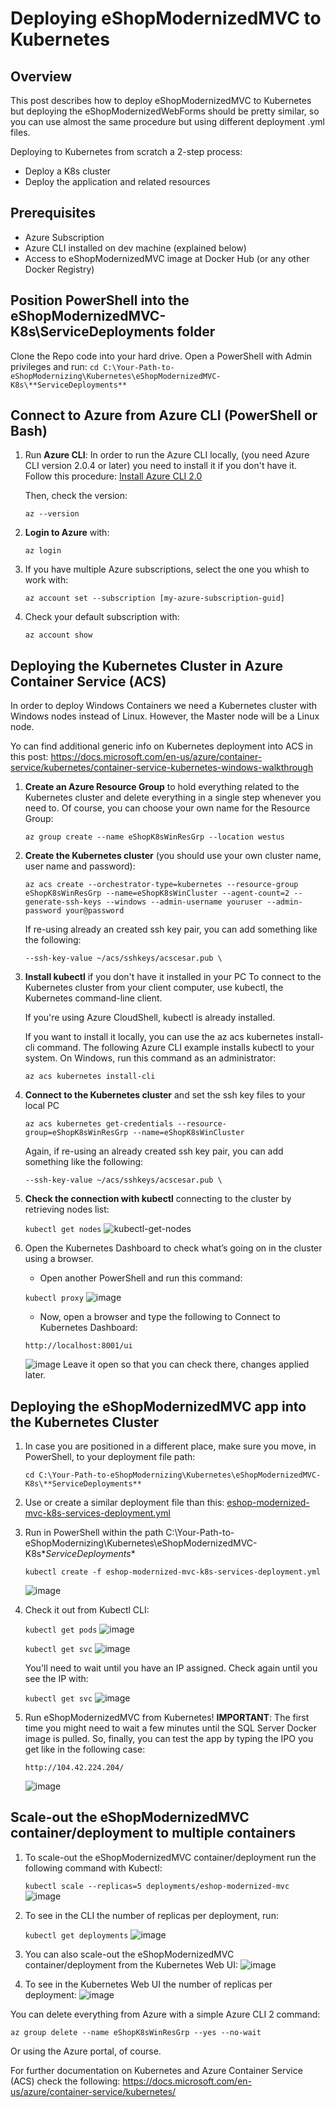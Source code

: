 # Deploying eShopModernizedMVC to Kubernetes

## Overview
This post describes how to deploy eShopModernizedMVC to Kubernetes but deploying the eShopModernizedWebForms should be pretty similar, so you can use almost the same procedure but using different deployment .yml files.
 
Deploying to Kubernetes from scratch a 2-step process:
- Deploy a K8s cluster
- Deploy the application and related resources

## Prerequisites
- Azure Subscription
- Azure CLI installed on dev machine (explained below)
- Access to eShopModernizedMVC image at Docker Hub (or any other Docker Registry)

## Position PowerShell into the eShopModernizedMVC-K8s\ServiceDeployments folder
Clone the Repo code into your hard drive.
Open a PowerShell with Admin privileges and run:
   `cd C:\Your-Path-to-eShopModernizing\Kubernetes\eShopModernizedMVC-K8s\**ServiceDeployments**`

## Connect to Azure from Azure CLI (PowerShell or Bash)
1. Run **Azure CLI**: In order to run the Azure CLI locally, (you need Azure CLI version 2.0.4 or later) you need to install it if you don't have it. Follow this procedure: [Install Azure CLI 2.0](https://docs.microsoft.com/en-us/cli/azure/install-azure-cli)
    
    Then, check the version:

    `az --version` 

1. **Login to Azure** with:

   `az login`

2. If you have multiple Azure subscriptions, select the one you whish to work with:

   `az account set --subscription [my-azure-subscription-guid]`

3. Check your default subscription with:

   `az account show`

## Deploying the Kubernetes Cluster in Azure Container Service (ACS)

In order to deploy Windows Containers we need a Kubernetes cluster with Windows nodes instead of Linux. 
However, the Master node will be a Linux node.

Yo can find additional generic info on Kubernetes deployment into ACS in this post:
https://docs.microsoft.com/en-us/azure/container-service/kubernetes/container-service-kubernetes-windows-walkthrough

1. **Create an Azure Resource Group** to hold everything related to the Kubernetes cluster and delete everything in a single step whenever you need to. Of course, you can choose your own name for the Resource Group: 

   `az group create --name eShopK8sWinResGrp --location westus`

2. **Create the Kubernetes cluster** (you should use your own cluster name, user name and password):

   `az acs create --orchestrator-type=kubernetes --resource-group eShopK8sWinResGrp --name=eShopK8sWinCluster --agent-count=2 --generate-ssh-keys --windows --admin-username youruser --admin-password your@password`

   If re-using already an created ssh key pair, you can add something like the following:

   `--ssh-key-value ~/acs/sshkeys/acscesar.pub \`

3. **Install kubectl** if you don't have it installed in your PC
   To connect to the Kubernetes cluster from your client computer, use kubectl, the Kubernetes command-line client.

   If you're using Azure CloudShell, kubectl is already installed. 

   If you want to install it locally, you can use the az acs kubernetes install-cli command.
   The following Azure CLI example installs kubectl to your system. 
   On Windows, run this command as an administrator:

   `az acs kubernetes install-cli`

4. **Connect to the Kubernetes cluster** and set the ssh key files to your local PC

   `az acs kubernetes get-credentials --resource-group=eShopK8sWinResGrp --name=eShopK8sWinCluster`

   Again, if re-using an already created ssh key pair, you can add something like the following:

   `--ssh-key-value ~/acs/sshkeys/acscesar.pub \`

5. **Check the connection with kubectl** connecting to the cluster by retrieving nodes list: 

   `kubectl get nodes`
   ![kubectl-get-nodes](https://user-images.githubusercontent.com/1712635/30344662-1301075c-97b7-11e7-93c4-aa7f8c7cc251.png)

6. Open the Kubernetes Dashboard to check what’s going on in the cluster using a browser.
    - Open another PowerShell and run this command:

    `kubectl proxy`
    ![image](https://user-images.githubusercontent.com/1712635/30345183-088e05e8-97b9-11e7-85f6-9087108e61d2.png)
    - Now, open a browser and type the following to Connect to Kubernetes Dashboard:

    `http://localhost:8001/ui`
     
     ![image](https://user-images.githubusercontent.com/1712635/30345114-d232ae04-97b8-11e7-9b33-fe7345ef6975.png)
     Leave it open so that you can check there, changes applied later.
   
## Deploying the eShopModernizedMVC app into the Kubernetes Cluster
1. In case you are positioned in a different place, make sure you move, in PowerShell, to your deployment file path:

   `cd C:\Your-Path-to-eShopModernizing\Kubernetes\eShopModernizedMVC-K8s\**ServiceDeployments**`

2. Use or create a similar deployment file than this: [eshop-modernized-mvc-k8s-services-deployment.yml](https://github.com/dotnet-architecture/eShopModernizing/blob/master/Kubernetes/eShopModernizedMVC-K8s/ServiceDeployments/eshop-modernized-mvc-k8s-services-deployment.yml)

3. Run in PowerShell within the path C:\Your-Path-to-eShopModernizing\Kubernetes\eShopModernizedMVC-K8s\**ServiceDeployments**
 
    `kubectl create -f eshop-modernized-mvc-k8s-services-deployment.yml`

    ![image](https://user-images.githubusercontent.com/1712635/30345811-6cf101f0-97bb-11e7-8e12-f97d9e3870c5.png)

4. Check it out from Kubectl CLI:

    `kubectl get pods`
    ![image](https://user-images.githubusercontent.com/1712635/30345958-02a94b62-97bc-11e7-8bba-c1da60856594.png)

    `kubectl get svc`
    ![image](https://user-images.githubusercontent.com/1712635/30345982-160b1e4c-97bc-11e7-8471-a86935dbc91d.png)

    You'll need to wait until you have an IP assigned. Check again until you see the IP with:

    `kubectl get svc`
    ![image](https://user-images.githubusercontent.com/1712635/30346010-27ef0ac4-97bc-11e7-90d2-d402c3b4dbe1.png)

5. Run eShopModernizedMVC from Kubernetes!
    **IMPORTANT**: The first time you might need to wait a few minutes until the SQL Server Docker image is pulled.
    So, finally, you can test the app by typing the IPO you get like in the following case:

    `http://104.42.224.204/`

    ![image](https://user-images.githubusercontent.com/1712635/30346103-8433e4ee-97bc-11e7-83f2-3345b383c9cf.png)

## Scale-out the eShopModernizedMVC container/deployment to multiple containers

1. To scale-out the eShopModernizedMVC container/deployment run the following command with Kubectl:

    `kubectl scale --replicas=5 deployments/eshop-modernized-mvc`
    ![image](https://user-images.githubusercontent.com/1712635/30346438-935badd4-97bd-11e7-866d-667877dfe30f.png)

2. To see in the CLI the number of replicas per deployment, run:

    `kubectl get deployments`
    ![image](https://user-images.githubusercontent.com/1712635/30346477-ae668b76-97bd-11e7-95f1-459eda578ba1.png)

3. You can also scale-out the eShopModernizedMVC container/deployment from the Kubernetes Web UI:
     ![image](https://user-images.githubusercontent.com/1712635/30346486-bba0075e-97bd-11e7-9d77-84175cd23673.png)

5. To see in the Kubernetes Web UI the number of replicas per deployment:
    ![image](https://user-images.githubusercontent.com/1712635/30346506-cb351db2-97bd-11e7-90f6-9c8196c93acc.png)


You can delete everything from Azure with a simple Azure CLI 2 command: 

`az group delete --name eShopK8sWinResGrp --yes --no-wait`

Or using the Azure portal, of course.

For further documentation on Kubernetes and Azure Container Service (ACS) check the following:
https://docs.microsoft.com/en-us/azure/container-service/kubernetes/


